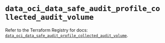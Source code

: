 # `data_oci_data_safe_audit_profile_collected_audit_volume`

Refer to the Terraform Registry for docs: [`data_oci_data_safe_audit_profile_collected_audit_volume`](https://registry.terraform.io/providers/oracle/oci/6.18.0/docs/data-sources/data_safe_audit_profile_collected_audit_volume).
